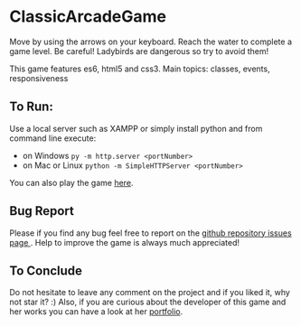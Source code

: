 # ClassicArcadeGame

Move by using the arrows on your keyboard.
Reach the water to complete a game level.
Be careful! Ladybirds are dangerous so try to avoid them!

This game features es6, html5 and css3.
Main topics: classes, events, responsiveness

## To Run: ##

Use a local server such as XAMPP or simply install python and from command line execute:

* on Windows `py -m http.server <portNumber>`
* on Mac or Linux `python -m SimpleHTTPServer <portNumber>`

You can also play the game [here](http://michelafederico.co.uk/runesMemoryGame).

## Bug Report ##
Please if you find any bug feel free to report on the [github repository issues page ](https://github.com/federicomichela/ClassicArcadeGame/issues).
Help to improve the game is always much appreciated!

## To Conclude ##
Do not hesitate to leave any comment on the project and if you liked it, why not star it? :)
Also, if you are curious about the developer of this game and her works you can have a look at
her [portfolio](http://michelafederico.co.uk/portfolio).
